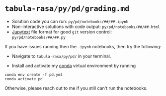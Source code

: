 # `tabula-rasa/py/pd/grading.md`

- Solution code you can run: `py/pd/notebooks/##/##.ipynb`
- Non-interactive solutions with code output: `py/pd/notebooks/##/##.html`
- [Jupytext](https://jupytext.readthedocs.io/en/latest/) file format for good `git` version control: `py/pd/notebooks/##/##.py`

If you have issues running then the `.ipynb` notebooks, then try the following:

- Navigate to `tabula-rasa/py/pd/` in your terminal.

- Install and activate my [conda](https://docs.conda.io/en/latest/) virtual environment by running

```
conda env create -f pd.yml
conda activate pd
```

Otherwise, please reach out to me if you still can't run the notebooks.
